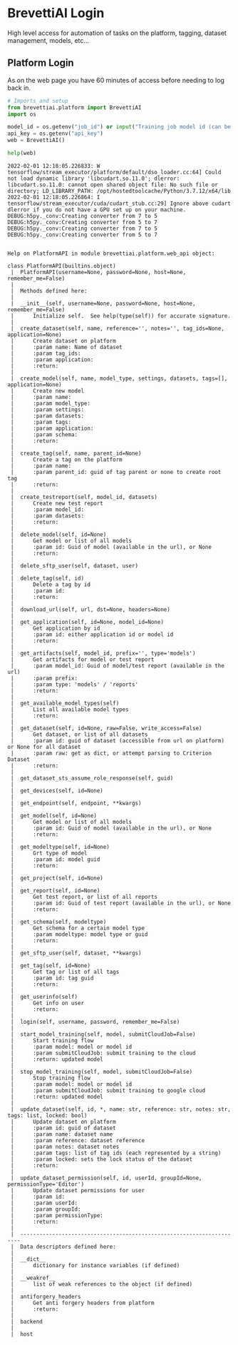 #  BrevettiAI Login

High level access for automation of tasks on the platform, tagging, dataset management, models, etc...

## Platform Login
As on the web page you have 60 minutes of access before needing to log back in.


```python
# Imports and setup
from brevettiai.platform import BrevettiAI
import os

model_id = os.getenv("job_id") or input("Training job model id (can be read from url https://platform.brevetti.ai/models/{model_id})")
api_key = os.getenv("api_key")
web = BrevettiAI()

help(web)
```

    2022-02-01 12:18:05.226833: W tensorflow/stream_executor/platform/default/dso_loader.cc:64] Could not load dynamic library 'libcudart.so.11.0'; dlerror: libcudart.so.11.0: cannot open shared object file: No such file or directory; LD_LIBRARY_PATH: /opt/hostedtoolcache/Python/3.7.12/x64/lib
    2022-02-01 12:18:05.226864: I tensorflow/stream_executor/cuda/cudart_stub.cc:29] Ignore above cudart dlerror if you do not have a GPU set up on your machine.
    DEBUG:h5py._conv:Creating converter from 7 to 5
    DEBUG:h5py._conv:Creating converter from 5 to 7
    DEBUG:h5py._conv:Creating converter from 7 to 5
    DEBUG:h5py._conv:Creating converter from 5 to 7


    Help on PlatformAPI in module brevettiai.platform.web_api object:
    
    class PlatformAPI(builtins.object)
     |  PlatformAPI(username=None, password=None, host=None, remember_me=False)
     |  
     |  Methods defined here:
     |  
     |  __init__(self, username=None, password=None, host=None, remember_me=False)
     |      Initialize self.  See help(type(self)) for accurate signature.
     |  
     |  create_dataset(self, name, reference='', notes='', tag_ids=None, application=None)
     |      Create dataset on platform
     |      :param name: Name of dataset
     |      :param tag_ids:
     |      :param application:
     |      :return:
     |  
     |  create_model(self, name, model_type, settings, datasets, tags=[], application=None)
     |      Create new model
     |      :param name:
     |      :param model_type:
     |      :param settings:
     |      :param datasets:
     |      :param tags:
     |      :param application:
     |      :param schema:
     |      :return:
     |  
     |  create_tag(self, name, parent_id=None)
     |      Create a tag on the platform
     |      :param name:
     |      :param parent_id: guid of tag parent or none to create root tag
     |      :return:
     |  
     |  create_testreport(self, model_id, datasets)
     |      Create new test report
     |      :param model_id:
     |      :param datasets:
     |      :return:
     |  
     |  delete_model(self, id=None)
     |      Get model or list of all models
     |      :param id: Guid of model (available in the url), or None
     |      :return:
     |  
     |  delete_sftp_user(self, dataset, user)
     |  
     |  delete_tag(self, id)
     |      Delete a tag by id
     |      :param id:
     |      :return:
     |  
     |  download_url(self, url, dst=None, headers=None)
     |  
     |  get_application(self, id=None, model_id=None)
     |      Get application by id
     |      :param id: either application id or model id
     |      :return:
     |  
     |  get_artifacts(self, model_id, prefix='', type='models')
     |      Get artifacts for model or test report
     |      :param model_id: Guid of model/test report (available in the url)
     |      :param prefix:
     |      :param type: 'models' / 'reports'
     |      :return:
     |  
     |  get_available_model_types(self)
     |      List all available model types
     |      :return:
     |  
     |  get_dataset(self, id=None, raw=False, write_access=False)
     |      Get dataset, or list of all datasets
     |      :param id: guid of dataset (accessible from url on platform) or None for all dataset
     |      :param raw: get as dict, or attempt parsing to Criterion Dataset
     |      :return:
     |  
     |  get_dataset_sts_assume_role_response(self, guid)
     |  
     |  get_devices(self, id=None)
     |  
     |  get_endpoint(self, endpoint, **kwargs)
     |  
     |  get_model(self, id=None)
     |      Get model or list of all models
     |      :param id: Guid of model (available in the url), or None
     |      :return:
     |  
     |  get_modeltype(self, id=None)
     |      Grt type of model
     |      :param id: model guid
     |      :return:
     |  
     |  get_project(self, id=None)
     |  
     |  get_report(self, id=None)
     |      Get test report, or list of all reports
     |      :param id: Guid of test report (available in the url), or None
     |      :return:
     |  
     |  get_schema(self, modeltype)
     |      Get schema for a certain model type
     |      :param modeltype: model type or guid
     |      :return:
     |  
     |  get_sftp_user(self, dataset, **kwargs)
     |  
     |  get_tag(self, id=None)
     |      Get tag or list of all tags
     |      :param id: tag guid
     |      :return:
     |  
     |  get_userinfo(self)
     |      Get info on user
     |      :return:
     |  
     |  login(self, username, password, remember_me=False)
     |  
     |  start_model_training(self, model, submitCloudJob=False)
     |      Start training flow
     |      :param model: model or model id
     |      :param submitCloudJob: submit training to the cloud
     |      :return: updated model
     |  
     |  stop_model_training(self, model, submitCloudJob=False)
     |      Stop training flow
     |      :param model: model or model id
     |      :param submitCloudJob: submit training to google cloud
     |      :return: updated model
     |  
     |  update_dataset(self, id, *, name: str, reference: str, notes: str, tags: list, locked: bool)
     |      Update dataset on platform
     |      :param id: guid of dataset
     |      :param name: dataset name
     |      :param reference: dataset reference
     |      :param notes: dataset notes
     |      :param tags: list of tag ids (each represented by a string)
     |      :param locked: sets the lock status of the dataset
     |      :return:
     |  
     |  update_dataset_permission(self, id, userId, groupId=None, permissionType='Editor')
     |      Update dataset permissions for user
     |      :param id:
     |      :param userId:
     |      :param groupId:
     |      :param permissionType:
     |      :return:
     |  
     |  ----------------------------------------------------------------------
     |  Data descriptors defined here:
     |  
     |  __dict__
     |      dictionary for instance variables (if defined)
     |  
     |  __weakref__
     |      list of weak references to the object (if defined)
     |  
     |  antiforgery_headers
     |      Get anti forgery headers from platform
     |      :return:
     |  
     |  backend
     |  
     |  host
    

